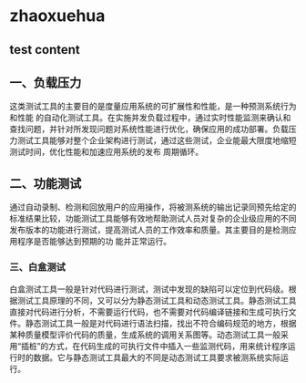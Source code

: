 # zhaoxuehua

## test content

## 一、负载压力

   这类测试工具的主要目的是度量应用系统的可扩展性和性能，是一种预测系统行为和性能 的自动化测试工具。在实施并发负载过程中，通过实时性能监测来确认和查找问题，并针对所发现问题对系统性能进行优化，确保应用的成功部署。负载压力测试工具能够对整个企业架构进行测试，通过这些测试，企业能最大限度地缩短测试时间，优化性能和加速应用系统的发布 周期循环。

## 二、功能测试

   通过自动录制、检测和回放用户的应用操作，将被测系统的输出记录同预先给定的标准结果比较，功能测试工具能够有效地帮助测试人员对复杂的企业级应用的不同发布版本的功能进行测试，提高测试人员的工作效率和质量。其主要目的是检测应用程序是否能够达到预期的功 能并正常运行。

### 三、白盒测试

   白盒测试工具一般是针对代码进行测试，测试中发现的缺陷可以定位到代码级。根据测试工具原理的不同，又可以分为静态测试工具和动态测试工具。静态测试工具直接对代码进行分析，不需要运行代码，也不需要对代码编译链接和生成可执行文件。静态测试工具一般是对代码进行语法扫描，找出不符合编码规范的地方，根据某种质量模型评价代码的质量，生成系统的调用关系图等。动态测试工具一般采用“插桩”的方式，在代码生成的可执行文件中插入一些监测代码，用来统计程序运行时的数据。它与静态测试工具最大的不同是动态测试工具要求被测系统实际运行。
